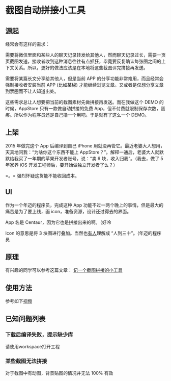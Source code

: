 # 截图自动拼接小工具 

## 源起

经常会有这样的需求：

需要将微信里面和某些人的聊天记录转发给其他人，然而聊天记录过长，需要一页页截图发送，接收者收到这种消息往往有点抓狂，毕竟要反复确认每张图之间的上下文关系。所以，更好的做法应该是在本地将这些截图评完拼接再发送。

需要将某篇长文分享给其他人，但是当前 APP 的分享功能非常难用，而且经常会强制接收者安装当前 APP (比如某秘) 才能继续浏览文章。又或者是仅想分享文章到票圈而不让人知道出处。

这些需求总让人想要把当前的截图素材先做拼接再发送。而在我做这个 DEMO 的时候，AppStore 只有一款做自动拼接的免费 App，但不付费就限制保存次数，蛋疼。所以作为程序员还是自己撸一个用吧。于是就有了这么一个 DEMO。


## 上架

2015 年做完这个 App 后编译到自己 iPhone 用就没再管它。最近老婆大人想用，天真地问我：“为啥你这个东西不能上 AppStore？”。解释一通后，老婆大人就默默给我买了一年期的苹果开发者账号，说：“卖 6 块，收入归我”。（我去，做了 5 年家养 iOS 开发工程师后，要开始做独立开发者了么？）

=。= 强烈怀疑这货能不能收回成本。

## UI

作为一个年迈的程序员，完成这种 App 功能不过一两个晚上的事情，但是最大的痛苦是为了要上线，画 icon，准备资源，设计还过得去的界面。

App 名是 Centaur，因为它也是拼接出来的啊。（好冷

Icon 的意思是将 3 块图进行叠加。当然也[有人](https://github.com/imoldman)理解成 “人到三十”。(年迈的程序员

## 原理

有兴趣的同学可以参考这篇文章： [记一个截图拼接的小工具](http://xiangwangfeng.com/2015/11/30/%E8%AE%B0%E4%B8%80%E4%B8%AA%E6%88%AA%E5%9B%BE%E6%8B%BC%E6%8E%A5%E7%9A%84%E5%B0%8F%E5%B7%A5%E5%85%B7/)

## 使用方法

参考如下[视频](https://nos.netease.com/yx-web/c44174085943f8362ff95efef4e8ec46) 

## 已知问题列表

### 下载后编译失败，提示缺少库
请使用workspace打开工程


### 某些截图无法拼接

对于截图中有动图，背景贴图的情况并无法 100% 有效

